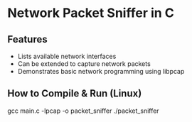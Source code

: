 # Network Packet Sniffer in C
## Features
- Lists available network interfaces
- Can be extended to capture network packets
- Demonstrates basic network programming using libpcap

## How to Compile & Run (Linux)
gcc main.c -lpcap -o packet_sniffer
./packet_sniffer
